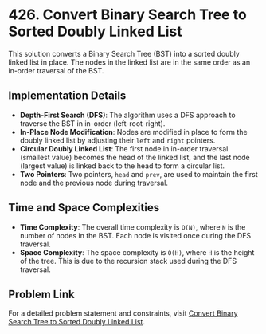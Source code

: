 # 426. Convert Binary Search Tree to Sorted Doubly Linked List

This solution converts a Binary Search Tree (BST) into a sorted doubly linked list in place. The nodes in the linked list are in the same order as an in-order traversal of the BST.

## Implementation Details

- **Depth-First Search (DFS)**: The algorithm uses a DFS approach to traverse the BST in in-order (left-root-right).
- **In-Place Node Modification**: Nodes are modified in place to form the doubly linked list by adjusting their `left` and `right` pointers.
- **Circular Doubly Linked List**: The first node in in-order traversal (smallest value) becomes the head of the linked list, and the last node (largest value) is linked back to the head to form a circular list.
- **Two Pointers**: Two pointers, `head` and `prev`, are used to maintain the first node and the previous node during traversal.

## Time and Space Complexities

- **Time Complexity**: The overall time complexity is `O(N)`, where `N` is the number of nodes in the BST. Each node is visited once during the DFS traversal.
- **Space Complexity**: The space complexity is `O(H)`, where `H` is the height of the tree. This is due to the recursion stack used during the DFS traversal.

## Problem Link
For a detailed problem statement and constraints, visit [Convert Binary Search Tree to Sorted Doubly Linked List](https://leetcode.com/problems/convert-binary-search-tree-to-sorted-doubly-linked-list/description/).
